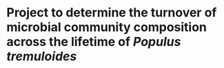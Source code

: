 # Project to determine the turnover of microbial community composition across the lifetime of *Populus tremuloides*  



